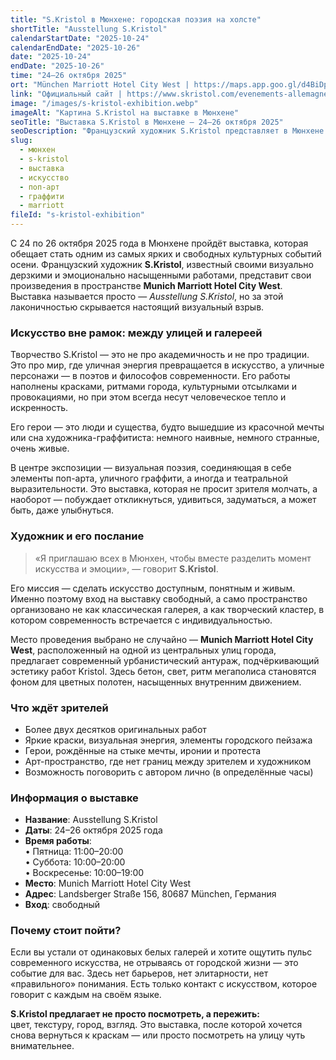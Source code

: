 ```yaml
---
title: "S.Kristol в Мюнхене: городская поэзия на холсте"
shortTitle: "Ausstellung S.Kristol"
calendarStartDate: "2025-10-24"
calendarEndDate: "2025-10-26"
date: "2025-10-24"
endDate: "2025-10-26"
time: "24–26 октября 2025"
ort: "München Marriott Hotel City West | https://maps.app.goo.gl/d4BiDpP5zJnjNHYY9"
link: "Официальный сайт | https://www.skristol.com/evenements-allemagne"
image: "/images/s-kristol-exhibition.webp"
imageAlt: "Картина S.Kristol на выставке в Мюнхене"
seoTitle: "Выставка S.Kristol в Мюнхене — 24–26 октября 2025"
seoDescription: "Французский художник S.Kristol представляет в Мюнхене выставку визуальной поэзии — граффити, поп-арт и городская энергия на холсте. Вход свободный."
slug:
  - мюнхен
  - s-kristol
  - выставка
  - искусство
  - поп-арт
  - граффити
  - marriott
fileId: "s-kristol-exhibition"
---
```


С 24 по 26 октября 2025 года в Мюнхене пройдёт выставка, которая обещает стать одним из самых ярких и свободных культурных событий осени. Французский художник **S.Kristol**, известный своими визуально дерзкими и эмоционально насыщенными работами, представит свои произведения в пространстве **Munich Marriott Hotel City West**. Выставка называется просто — *Ausstellung S.Kristol*, но за этой лаконичностью скрывается настоящий визуальный взрыв.

### Искусство вне рамок: между улицей и галереей

Творчество S.Kristol — это не про академичность и не про традиции. Это про мир, где уличная энергия превращается в искусство, а уличные персонажи — в поэтов и философов современности. Его работы наполнены красками, ритмами города, культурными отсылками и провокациями, но при этом всегда несут человеческое тепло и искренность.

Его герои — это люди и существа, будто вышедшие из красочной мечты или сна художника-граффитиста: немного наивные, немного странные, очень живые.

В центре экспозиции — визуальная поэзия, соединяющая в себе элементы поп-арта, уличного граффити, а иногда и театральной выразительности. Это выставка, которая не просит зрителя молчать, а наоборот — побуждает откликнуться, удивиться, задуматься, а может быть, даже улыбнуться.

### Художник и его послание

> «Я приглашаю всех в Мюнхен, чтобы вместе разделить момент искусства и эмоции», — говорит **S.Kristol**.

Его миссия — сделать искусство доступным, понятным и живым. Именно поэтому вход на выставку свободный, а само пространство организовано не как классическая галерея, а как творческий кластер, в котором современность встречается с индивидуальностью.

Место проведения выбрано не случайно — **Munich Marriott Hotel City West**, расположенный на одной из центральных улиц города, предлагает современный урбанистический антураж, подчёркивающий эстетику работ Kristol. Здесь бетон, свет, ритм мегаполиса становятся фоном для цветных полотен, насыщенных внутренним движением.

### Что ждёт зрителей

- Более двух десятков оригинальных работ  
- Яркие краски, визуальная энергия, элементы городского пейзажа  
- Герои, рождённые на стыке мечты, иронии и протеста  
- Арт-пространство, где нет границ между зрителем и художником  
- Возможность поговорить с автором лично (в определённые часы)


### Информация о выставке

- **Название**: Ausstellung S.Kristol  
- **Даты**: 24–26 октября 2025 года  
- **Время работы**:  
  • Пятница: 11:00–20:00  
  • Суббота: 10:00–20:00  
  • Воскресенье: 10:00–19:00  
- **Место**: Munich Marriott Hotel City West  
- **Адрес**: Landsberger Straße 156, 80687 München, Германия  
- **Вход**: свободный


### Почему стоит пойти?

Если вы устали от одинаковых белых галерей и хотите ощутить пульс современного искусства, не отрываясь от городской жизни — это событие для вас. Здесь нет барьеров, нет элитарности, нет «правильного» понимания. Есть только контакт с искусством, которое говорит с каждым на своём языке.

**S.Kristol предлагает не просто посмотреть, а пережить:**  
цвет, текстуру, город, взгляд. Это выставка, после которой хочется снова вернуться к краскам — или просто посмотреть на улицу чуть внимательнее.
